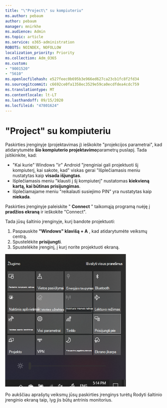 ```yaml
---
title: "\"Project\" su kompiuteriu"
ms.author: pebaum
author: pebaum
manager: mnirkhe
ms.audience: Admin
ms.topic: article
ms.service: o365-administration
ROBOTS: NOINDEX, NOFOLLOW
localization_priority: Priority
ms.collection: Adm_O365
ms.custom:
- "9001520"
- "5610"
ms.openlocfilehash: e527feec0b695b3e966ed627ca23cb1fc8f2fd34
ms.sourcegitcommit: c6692ce0fa1358ec3529e59ca0ecdfdea4cdc759
ms.translationtype: MT
ms.contentlocale: lt-LT
ms.lasthandoff: 09/15/2020
ms.locfileid: "47801624"
---
```

# <a name="project-to-a-pc"></a>"Project" su kompiuteriu

Paskirties įrenginyje (projektavimas į) ieškokite "projekcijos parametrai", kad atidarytumėte **šio kompiuterio projektavimo**parametrų puslapį. Tada įsitikinkite, kad:
- "Kai kurie" Windows "ir" Android "įrenginiai gali projektuoti šį kompiuterį, kai sakote, kad" viskas gerai "Išplečiamasis meniu nustatytas kaip **visada išjungtas**.
- Išplečiamasis meniu "klausti į šį kompiuterį" nustatomas **kiekvieną kartą, kai būtinas prisijungimas**.
- Išplečiamajame meniu "reikalauti susiejimo PIN" yra nustatytas kaip **niekada**.

Paskirties įrenginyje paleiskite " **Connect** " taikomąją programą nuėję į **pradžios ekraną** ir ieškokite "Connect".

Tada jūsų šaltinio įrenginyje, kurį bandote projektuoti:

1. Paspauskite **"Windows" klavišą + A** , kad atidarytumėte veiksmų centrą.
2. Spustelėkite **prisijungti**.
3. Spustelėkite įrenginį, į kurį norite projektuoti ekraną.

!["Project" su kompiuteriu](media/project-to-a-pc.png)

Po aukščiau aprašytų veiksmų jūsų paskirties įrenginys turėtų Rodyti šaltinio įrenginio ekraną taip, lyg jis būtų antrinis monitorius.
